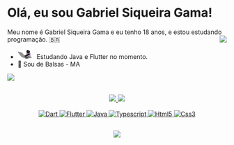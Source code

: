 # Olá, eu sou Gabriel Siqueira Gama! 
  
  Meu nome é Gabriel Siqueira Gama e eu tenho 18 anos, e estou estudando programação. 🇧🇷 
  <img  height="120" align="right" src="https://user-images.githubusercontent.com/102556033/197796334-c2515683-9e0e-4060-aa77-37f95455a338.png">



- <img src="https://github.com/GabrielSiqueiraGama/GabrielSiqueiraGama/blob/main/gatito%20programando.gif" width="32" />&nbsp;&nbsp;&nbsp;Estudando Java e Flutter no momento.
- 📌 Sou de Balsas - MA
 <img src="![cat2](https://github.com/GabrielSiqueiraGama/GabrielSiqueiraGama/assets/102556033/05e32346-4363-47ef-9ee6-56ceab94335f)" width = "32"/>

 ##

<div align="center">
  <a href="https://github.com/GabrielSiqueiraGama">
  <img height="180em" src="https://github-readme-stats.vercel.app/api?username=GabrielSiqueiraGama&show_icons=true&theme=tokyonight&include_all_commits=true&count_private=true"/>
  <img height="180em" src="https://github-readme-stats.vercel.app/api/top-langs/?username=GabrielSiqueiraGama&layout=compact&langs_count=7&theme=tokyonight"/>
</div>
<div style="display: inline_block" align="center"><br>
  <img alt="Dart" height="30" width="40" src="https://cdn.jsdelivr.net/gh/devicons/devicon/icons/dart/dart-original.svg" />
  <img alt="Flutter" height="30" width="40" src="https://cdn.jsdelivr.net/gh/devicons/devicon/icons/flutter/flutter-original.svg" />
  <img alt="Java" height="30" width="40" src="https://cdn.jsdelivr.net/gh/devicons/devicon/icons/java/java-original.svg" />
  <img alt="Typescript" height="30" width="40" src="https://cdn.jsdelivr.net/gh/devicons/devicon/icons/typescript/typescript-original.svg" />
  <img alt="Html5" height="30" width="40" src="https://cdn.jsdelivr.net/gh/devicons/devicon/icons/html5/html5-original.svg" />
  <img alt="Css3" height="30" width="40" src="https://cdn.jsdelivr.net/gh/devicons/devicon/icons/css3/css3-original.svg" />
</div>

##


<div align="center">
  <a href="https://www.linkedin.com/in/gabriel-siqueira-gama-613bb7230/" target="_blank"><img src="https://img.shields.io/badge/-LinkedIn-%230077B5?style=for-the-badge&logo=linkedin&logoColor=white" target="_blank"></a> 
 

 
</div>
